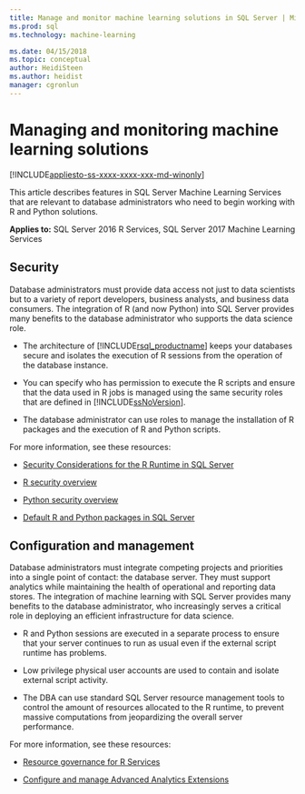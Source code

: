 ```yaml
---
title: Manage and monitor machine learning solutions in SQL Server | Microsoft Docs
ms.prod: sql
ms.technology: machine-learning

ms.date: 04/15/2018  
ms.topic: conceptual
author: HeidiSteen
ms.author: heidist
manager: cgronlun
---
```

# Managing and monitoring machine learning solutions
[!INCLUDE[appliesto-ss-xxxx-xxxx-xxx-md-winonly](../../includes/appliesto-ss-xxxx-xxxx-xxx-md-winonly.md)]

This article describes features in SQL Server Machine Learning Services that are relevant to database administrators who need to begin working with R and Python solutions.

**Applies to:** SQL Server 2016 R Services, SQL Server 2017 Machine Learning Services

## Security

Database administrators must provide data access not just to data scientists but to a variety of report developers, business analysts, and business data consumers. The integration of R (and now Python) into SQL Server  provides many benefits to the database administrator who supports the data science role.

+ The architecture of [!INCLUDE[rsql_productname](../../includes/rsql-productname-md.md)] keeps your databases secure and isolates the execution of R sessions from the operation of the database instance.

+ You can specify who has permission to execute the R scripts and ensure that the data used in R jobs is managed using the same security roles that are defined in [!INCLUDE[ssNoVersion](../../includes/ssnoversion-md.md)].

+ The database administrator can use roles to manage the installation of R packages and the execution of R and Python scripts.

For more information, see these resources:

+ [Security Considerations for the R Runtime in SQL Server](../../advanced-analytics/r/security-considerations-for-the-r-runtime-in-sql-server.md)

+ [R security overview](../r/security-overview-sql-server-r.md)

+ [Python security overview](../python/security-overview-sql-server-python-services.md)

+ [Default R and Python packages in SQL Server](installing-and-managing-r-packages.md)

## Configuration and management

Database administrators must integrate competing projects and priorities into a single point of contact: the database server. They must support analytics while maintaining the health of operational and reporting data stores. The integration of machine learning with SQL Server provides many benefits to the database administrator, who increasingly serves a critical role in deploying an efficient infrastructure for data science.

+ R and Python sessions are executed in a separate process to ensure that your server continues to run as usual even if the external script runtime has problems.

+ Low privilege physical user accounts are used to contain and isolate external script activity.

+ The DBA can use standard SQL Server resource management tools to control the amount of resources allocated to the R runtime, to prevent massive computations from jeopardizing the overall server performance.

For more information, see these resources:

+ [Resource governance for R Services](../r/resource-governance-for-r-services.md)

+ [Configure and manage Advanced Analytics Extensions](../r/configure-and-manage-advanced-analytics-extensions.md)
